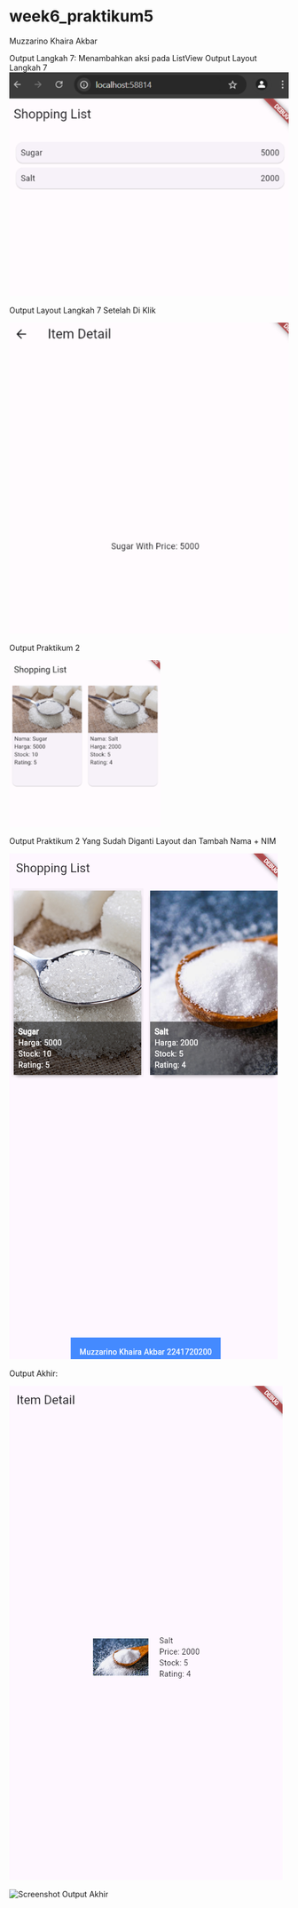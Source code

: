 # week6_praktikum5

Muzzarino Khaira Akbar

Output Langkah 7: Menambahkan aksi pada ListView
Output Layout Langkah 7
![Screenshot Langkah 7](assets/images/s1.png)

Output Layout Langkah 7 Setelah Di Klik

![Screenshot Langkah 7 klik](assets/images/s2.png)

Output Praktikum 2

![Screenshoot Praktikum 2](assets/images/s3.png)

Output Praktikum 2 Yang Sudah Diganti Layout dan Tambah Nama + NIM

![Screenshot Praktikum 2 + NIM](assets/images/s4.png)

Output Akhir: 

![Screenshot Output Akhir](assets/images/s5.png)

![Screenshot Output Akhir](assets/images/s6.png)


